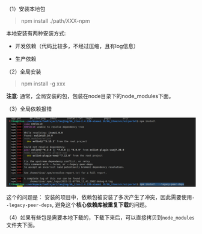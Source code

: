 （1）安装本地包

> npm install ./path/XXX-npm

本地安装有两种安装方式:

- 开发依赖（代码比较多，不经过压缩，且有log信息）

- 生产依赖

（2）全局安装

> npm install -g xxx

**注意**: 通常，全局安装的包，包装在node目录下的node_modules下面。

（3）全局依赖报错

![](../../../assets/2022-11-07-17-17-15-image.png)

这个的问题是： 安装的项目中，依赖包被安装了多次产生了冲突，因此需要使用`--legacy-peer-deps`, 避免这个**核心依赖库被重复下载**的问题。

（4）如果有些包是需要本地下载的，下载下来后，可以直接拷贝到`node_modules`文件夹下面。
